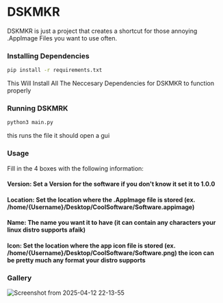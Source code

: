 # DSKMKR
DSKMKR is just a project that creates a shortcut for those annoying .AppImage Files you want to use often.


### Installing Dependencies
```bash
pip install -r requirements.txt
```
This Will Install All The Neccesary Dependencies for DSKMKR to function properly
### Running DSKMRK
```bash
python3 main.py
```
this runs the file it should open a gui
### Usage
Fill in the 4 boxes with the following information:
#### Version: Set a Version for the software if you don't know it set it to 1.0.0
#### Location: Set the location where the .AppImage file is stored (ex. /home/{Username}/Desktop/CoolSoftware/Software.appimage)
#### Name: The name you want it to have (it can contain any characters your linux distro supports afaik)
#### Icon: Set the location where the app icon file is stored (ex. /home/{Username}/Desktop/CoolSoftware/Software.png) the icon can be pretty much any format your distro supports
### Gallery
![Screenshot from 2025-04-12 22-13-55](https://github.com/user-attachments/assets/f5890b6c-b155-4035-8a8c-ccf35dd1ad7b)


